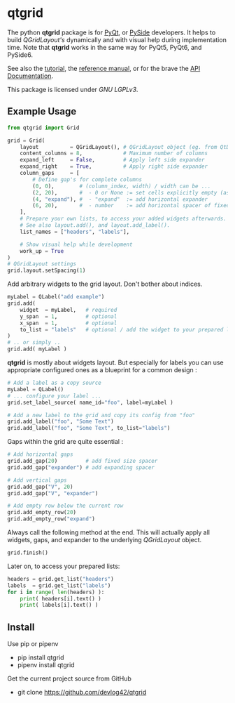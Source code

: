 # qtgrid

[1]: https://www.riverbankcomputing.com/software/pyqt/ "PyQt"
[2]: https://www.qt.io/qt-for-python                   "PySide6"
[3]: https://devlog42.github.io/qtgrid/reference/      "Reference Manual"
[4]: https://devlog42.github.io/qtgrid/tutorial/       "qtgrid Tutorial"
[5]: https://pypi.org                                  "PyPi"
[6]: https://devlog42.github.io/qtgrid/api/            "API Documentation"
[7]: https://github.com/devlog42/qtgrid/blob/main/.github/CONTRIBUTING.md    "Contributing"
[8]: https://github.com/devlog42/qtgrid/blob/main/.github/CODE_OF_CONDUCT.md "Code of Conduct"

The python **qtgrid** package is for [PyQt][1], or [PySide][2] developers. It helps to build *QGridLayout's* dynamically and with visual help during implementation time. Note that **qtgrid** works in the same way for PyQt5, PyQt6, and PySide6.

See also the [tutorial][4], the [reference manual][3], or for the brave the [API Documentation][6].

This package is licensed under *GNU LGPLv3*.

## Example Usage

```python
from qtgrid import Grid

grid = Grid(
    layout          = QGridLayout(), # QGridLayout object (eg. from QtDesigner)
    content_columns = 8,             # Maximum number of columns
    expand_left     = False,         # Apply left side expander
    expand_right    = True,          # Apply right side expander
    column_gaps     = [
        # Define gap's for complete columns
        (0, 0),        # (column_index, width) / width can be ...
        (2, 20),       #  - 0 or None := set cells explicitly empty (as is)
        (4, "expand"), #  - "expand"  := add horizontal expander
        (6, 20),       #  - number    := add horizontal spacer of fixed size
    ],
    # Prepare your own lists, to access your added widgets afterwards.
    # See also layout.add(), and layout.add_label().
    list_names = ["headers", "labels"],

    # Show visual help while development
    work_up = True
)
# QGridLayout settings
grid.layout.setSpacing(1)
```

Add arbitrary widgets to the grid layout. Don't bother about indices.

```python
myLabel = QLabel("add example")
grid.add(
    widget  = myLabel,   # required
    y_span  = 1,         # optional
    x_span  = 1,         # optional
    to_list = "labels"   # optional / add the widget to your prepared list named "labels"
)
# .. or simply ..
grid.add( myLabel )
```

**qtgrid** is mostly about widgets layout. But especially for labels you can use appropriate configured ones as a blueprint for a common design :

```python
# Add a label as a copy source
myLabel = QLabel()
# ... configure your label ...
grid.set_label_source( name_id="foo", label=myLabel )

# Add a new label to the grid and copy its config from "foo"
grid.add_label("foo", "Some Text")
grid.add_label("foo", "Some Text", to_list="labels")
```

Gaps within the grid are quite essential :

```python
# Add horizontal gaps
grid.add_gap(20)         # add fixed size spacer
grid.add_gap("expander") # add expanding spacer

# Add vertical gaps
grid.add_gap("V", 20)
grid.add_gap("V", "expander")

# Add empty row below the current row
grid.add_empty_row(20)
grid.add_empty_row("expand")
```

Always call the following method at the end. This will actually apply all widgets, gaps, and expander to the underlying *QGridLayout* object.

```python
grid.finish()
```

Later on, to access your prepared lists:

```python
headers = grid.get_list("headers")
labels  = grid.get_list("labels")
for i in range( len(headers) ):
    print( headers[i].text() )
    print( labels[i].text() )
```

## Install

Use pip or pipenv

- pip install qtgrid
- pipenv install qtgrid

Get the current project source from GitHub

- git clone https://github.com/devlog42/qtgrid

